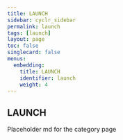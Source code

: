 ```yaml
---
title: LAUNCH
sidebar: cyclr_sidebar
permalink: launch
tags: [launch]
layout: page
toc: false
singlecard: false
menus:
  embedding:
    title: LAUNCH
    identifier: launch
    weight: 4
---
```

## LAUNCH

Placeholder md for the category page

